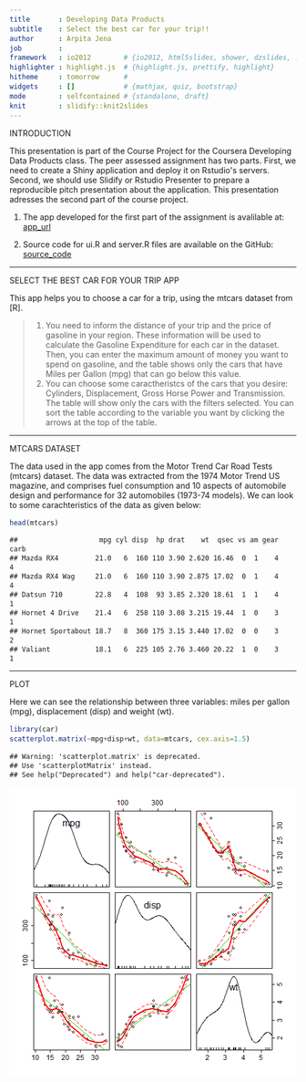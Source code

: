 ```yaml
---
title       : Developing Data Products
subtitle    : Select the best car for your trip!!
author      : Arpita Jena
job         : 
framework   : io2012        # {io2012, html5slides, shower, dzslides, ...}
highlighter : highlight.js  # {highlight.js, prettify, highlight}
hitheme     : tomorrow      # 
widgets     : []            # {mathjax, quiz, bootstrap}
mode        : selfcontained # {standalone, draft}
knit        : slidify::knit2slides
---
```


INTRODUCTION

This presentation is part of the Course Project for the Coursera Developing Data Products class. The peer assessed assignment has two parts. First, we need to create a Shiny application and deploy it on Rstudio's servers. Second, we should use Slidify or Rstudio Presenter to prepare a reproducible pitch presentation about the application. This presentation adresses the second part of the course project.

1. The app developed for the first part of the assignment is avalilable at:
[app_url](https://arpitajena.shinyapps.io/shiny_app/)

2. Source code for ui.R and server.R files are available on the GitHub:
[source_code](https://github.com/arpitajena1990/developing_data_products)

---

SELECT THE BEST CAR FOR YOUR TRIP APP

This app helps you to choose a car for a trip, using the mtcars dataset from [R].
> 1. You need to inform the distance of your trip and the price of gasoline in your region. These information will be used to calculate the Gasoline Expenditure for each car in the dataset. Then, you can enter the maximum amount of money you want to spend on gasoline, and the table shows only the cars that have Miles per Gallon (mpg) that can go below this value.
> 2. You can choose some caractheristcs of the cars that you desire: Cylinders, Displacement, Gross Horse Power and Transmission. The table will show only the cars with the filters selected. You can sort the table according to the variable you want by clicking the arrows at the top of the table.

---

MTCARS DATASET

The data used in the app comes from the Motor Trend Car Road Tests (mtcars) dataset. The data was extracted from the 1974 Motor Trend US magazine, and comprises fuel consumption and 10 aspects of automobile design and performance for 32 automobiles (1973-74 models). We can look to some carachteristics of the data as given below:

```r
head(mtcars)
```

```
##                    mpg cyl disp  hp drat    wt  qsec vs am gear carb
## Mazda RX4         21.0   6  160 110 3.90 2.620 16.46  0  1    4    4
## Mazda RX4 Wag     21.0   6  160 110 3.90 2.875 17.02  0  1    4    4
## Datsun 710        22.8   4  108  93 3.85 2.320 18.61  1  1    4    1
## Hornet 4 Drive    21.4   6  258 110 3.08 3.215 19.44  1  0    3    1
## Hornet Sportabout 18.7   8  360 175 3.15 3.440 17.02  0  0    3    2
## Valiant           18.1   6  225 105 2.76 3.460 20.22  1  0    3    1
```

---

PLOT

Here we can see the relationship between three variables: miles per gallon (mpg), displacement (disp) and weight (wt).

```r
library(car)
scatterplot.matrix(~mpg+disp+wt, data=mtcars, cex.axis=1.5)
```

```
## Warning: 'scatterplot.matrix' is deprecated.
## Use 'scatterplotMatrix' instead.
## See help("Deprecated") and help("car-deprecated").
```

![plot of chunk unnamed-chunk-2](assets/fig/unnamed-chunk-2-1.png)
